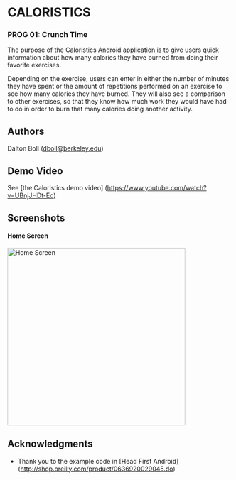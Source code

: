 # CALORISTICS 
### PROG 01: Crunch Time

The purpose of the Caloristics Android application is to give users quick information about how many calories they have burned from doing their favorite exercises. 

Depending on the exercise, users can enter in either the number of minutes they have spent or the amount of repetitions performed on an exercise to see how many calories they have burned. They will also see a comparison to other exercises, so that they know how much work they would have had to do in order to burn that many calories doing another activity.

## Authors

Dalton Boll ([dboll@berkeley.edu](mailto:dboll@berkeley.edu))

## Demo Video

See [the Caloristics demo video] (https://www.youtube.com/watch?v=UBnjJHDt-Eo)

## Screenshots

#### Home Screen
<img src="screenshots/1_home_screen" height="400" alt="Home Screen"/>

## Acknowledgments

* Thank you to the example code in [Head First Android] (http://shop.oreilly.com/product/0636920029045.do) 
